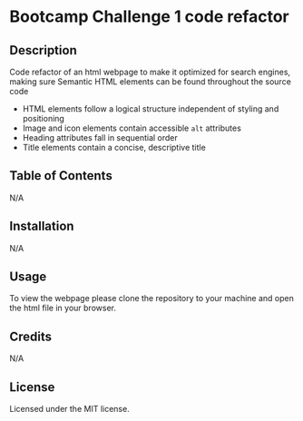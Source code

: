 # Bootcamp Challenge 1 code refactor

## Description 

Code refactor of an html webpage to make it optimized for search engines, making sure Semantic HTML elements can be found throughout the source code
* HTML elements follow a logical structure independent of styling and positioning
* Image and icon elements contain accessible `alt` attributes
* Heading attributes fall in sequential order
* Title elements contain a concise, descriptive title

## Table of Contents

N/A

## Installation

N/A

## Usage 

To view the webpage please clone the repository to your machine and open the html file in your browser.

## Credits

N/A

## License

Licensed under the MIT license.